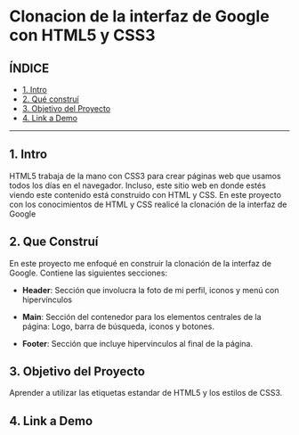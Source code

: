 # Clonacion de la interfaz de Google con HTML5 y CSS3

## **ÍNDICE**

* [1. Intro](#)
* [2. Qué construí](#)
* [3. Objetivo del Proyecto](#)
* [4. Link a Demo](#)

**** 

## 1. Intro

HTML5 trabaja de la mano con CSS3 para crear páginas web que usamos todos los días en el navegador. Incluso, este sitio web en donde estés viendo este contenido está construido con HTML y CSS. En este proyecto con los conocimientos de HTML y CSS realicé la clonación de la interfaz de Google

## 2. Que Construí

En este proyecto me enfoqué en construir la clonación de la interfaz de Google. Contiene las siguientes secciones:

* **Header**: Sección que involucra la foto de mi perfil, iconos y menú con hipervínculos

* **Main**: Sección del contenedor para los elementos centrales de la página: Logo, barra de búsqueda, iconos y botones.

* **Footer**: Sección que incluye hipervinculos al final de la página.

## 3. Objetivo del Proyecto
Aprender a utilizar las etiquetas estandar de HTML5 y los estilos de CSS3.

## 4. Link a Demo
